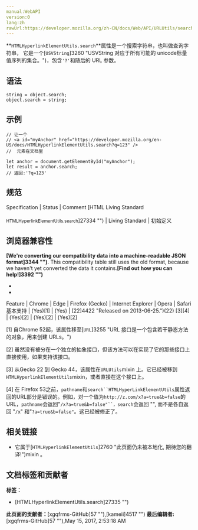 ```yaml
---
manual:WebAPI
version:0
lang:zh
rawUrl:https://developer.mozilla.org/zh-CN/docs/Web/API/URLUtils/search
---
```






**`HTMLHyperlinkElementUtils.search`**属性是一个搜索字符串，也叫做查询字符串， 它是一个[`USVString`]3260 "USVString 对应于所有可能的 unicode标量值序列的集合。")，包含`'?'`和随后的 URL 参数。


## 语法<a name="语法"></a>

```
string = object.search;
object.search = string;

```

## 示例<a name="示例"></a>

```
// 让一个
// <a id="myAnchor" href="https://developer.mozilla.org/en-US/docs/HTMLHyperlinkElementUtils.search?q=123" />
//  元素在文档里

let anchor = document.getElementById("myAnchor");
let result = anchor.search; 
// 返回:'?q=123'
```





## 规范<a name="规范"></a>

Specification | Status | Comment 
[HTML Living Standard<br></br><small>HTMLHyperlinkElementUtils.search</small>]27334 "") | Living Standard | 初始定义 


## 浏览器兼容性<a name="浏览器兼容性"></a>


**[We&#39;re converting our compatibility data into a machine-readable JSON format]3344 "")**. This compatibility table still uses the old format, because we haven&#39;t yet converted the data it contains.**[Find out how you can help!]3392 "")**


* 
* 

Feature | Chrome | Edge | Firefox (Gecko) | Internet Explorer | Opera | Safari 
基本支持 | (Yes)[1] | (Yes) | [22]4422 "Released on 2013-06-25.")(22) [3][4] | (Yes)[2] | (Yes)[2] | (Yes)[2] 





[1] 自Chrome 52起，该属性移至[`URL`]3255 "URL 接口是一个包含若干静态方法的对象，用来创建 URLs。")



[2] 虽然没有被分在一个独立的抽象接口，但该方法可以在实现了它的那些接口上直接使用，如果支持该接口。



[3] 从Gecko 22 到 Gecko 44，该属性在`URLUtils`mixin 上。它已经被移到`HTMLHyperlinkElementUtils`mixin，或者直接在这个接口上。



[4] 在 Firefox 53之前，`pathname`和`search``HTMLHyperLinkElementUtils`属性返回的URL部分是错误的。例如，对一个值为`http://z.com/x?a=true&b=false`的URL，`pathname`会返回&quot;`/x?a=true&b=false"``，search`会返回 &quot;&quot;, 而不是各自返回 &quot;`/x`&quot; 和&quot;`?a=true&b=false"`。这已经被修正了。


## 相关链接<a name="相关链接"></a>

* 它属于[`HTMLHyperlinkElementUtils`]2760 "此页面仍未被本地化, 期待您的翻译!")mixin 。



## 文档标签和贡献者
**标签：**
* [HTMLHyperlinkElementUtils.search]27335 "")

**此页面的贡献者：**[xgqfrms-GitHub]57 ""),[kameii]4517 "")
**最后编辑者:**[xgqfrms-GitHub]57 ""),<time>May 15, 2017, 2:53:18 AM</time>


